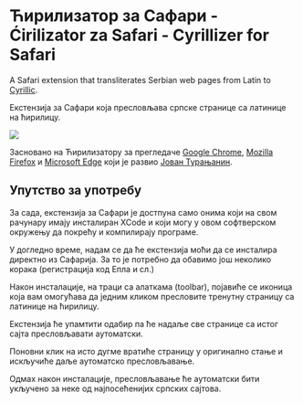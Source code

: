 # Ћирилизатор за Сафари - Ćirilizator za Safari - Cyrillizer for Safari

A Safari extension that transliterates Serbian web pages from Latin to [Cyrillic](https://en.wikipedia.org/wiki/Serbian_Cyrillic_alphabet).

Екстензија за Сафари која пресловљава српске странице са латинице на ћирилицу.

![](https://i.imgur.com/xIDxo3G.png)

Засновано на Ћирилизатору за прегледаче [Google Chrome](https://chrome.google.com/webstore/detail/%D1%9B%D0%B8%D1%80%D0%B8%D0%BB%D0%B8%D0%B7%D0%B0%D1%82%D0%BE%D1%80/nfagbfefkkolkkkanihlahcbdokheeha?hl=sr), [Mozilla Firefox](https://addons.mozilla.org/en-US/firefox/addon/cirilizator/) и [Microsoft Edge](https://microsoftedge.microsoft.com/addons/detail/%D1%9B%D0%B8%D1%80%D0%B8%D0%BB%D0%B8%D0%B7%D0%B0%D1%82%D0%BE%D1%80/omgjhijgcbibdkmdjlnbmgiglkpmikok) који је развио [Јован Турањанин](https://github.com/turanjanin).

## Упутство за употребу

За сада, екстензија за Сафари је достпуна само онима који на свом рачунару имају инсталиран XCode и који могу у овом софтверском окружењу да покрећу и компилирају програме.

У догледно време, надам се да ће екстензија моћи да се инсталира директно из Сафарија. За то је потребно да обавимо још неколико корака (регистрација код Епла и сл.)

Након инсталације, на траци са алаткама (toolbar), појавиће се иконица која вам омогућава да једним кликом пресловите тренутну страницу са латинице на ћирилицу.

Екстензија ће упамтити одабир па ће надаље све странице са истог сајта пресловљавати аутоматски.

Поновни клик на исто дугме вратиће страницу у оригинално стање и искључиће даље аутоматско пресловљавање.

Одмах након инсталације, пресловљавање ће аутоматски бити укључено за неке од најпосећенијих српских сајтова.
